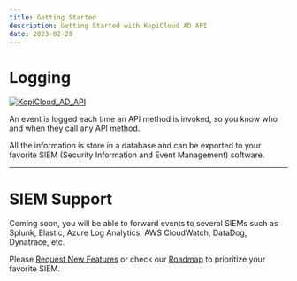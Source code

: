 ```yaml
---
title: Getting Started
description: Getting Started with KopiCloud AD API
date: 2023-02-28
---
```


# Logging
[![KopiCloud_AD_API](https://img.shields.io/badge/kopiCloud_ad-v1.0+-blueviolet.svg)](https://www.kopicloud-ad-api.com)

An event is logged each time an API method is invoked, so you know who and when they call any API method.

All the information is store in a database and can be exported to your favorite SIEM (Security Information and Event Management) software.

----

# SIEM Support

Coming soon, you will be able to forward events to several SIEMs such as Splunk, Elastic, Azure Log Analytics, AWS CloudWatch, DataDog, Dynatrace, etc.

Please [Request New Features](https://kopicloud-ad-api.com/Feature) or check our [Roadmap](https://kopicloud-ad-api.com/Feature/Roadmap) to prioritize your favorite SIEM.

